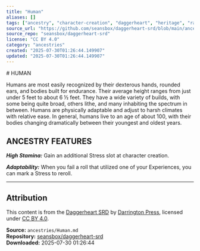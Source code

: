 ```yaml
---
title: "Human"
aliases: []
tags: ["ancestry", "character-creation", "daggerheart", "heritage", "racial-traits", "reference", "srd", "ttrpg"]
source_url: "https://github.com/seansbox/daggerheart-srd/blob/main/ancestries/Human.md"
source_repo: "seansbox/daggerheart-srd"
license: "CC BY 4.0"
category: "ancestries"
created: "2025-07-30T01:26:44.149907"
updated: "2025-07-30T01:26:44.149907"
---
```


﻿# HUMAN

Humans are most easily recognized by their dexterous hands, rounded ears, and bodies built for endurance. Their average height ranges from just under 5 feet to about 6 ½ feet. They have a wide variety of builds, with some being quite broad, others lithe, and many inhabiting the spectrum in between. Humans are physically adaptable and adjust to harsh climates with relative ease. In general, humans live to an age of about 100, with their bodies changing dramatically between their youngest and oldest years.

## ANCESTRY FEATURES

***High Stamina:*** Gain an additional Stress slot at character creation.

***Adaptability:*** When you fail a roll that utilized one of your Experiences, you can mark a Stress to reroll.

---

## Attribution

This content is from the [Daggerheart SRD](https://github.com/seansbox/daggerheart-srd/blob/main/ancestries/Human.md) by [Darrington Press](https://darringtonpress.com/), licensed under [CC BY 4.0](https://creativecommons.org/licenses/by/4.0/).

**Source:** `ancestries/Human.md`  
**Repository:** [seansbox/daggerheart-srd](https://github.com/seansbox/daggerheart-srd)  
**Downloaded:** 2025-07-30 01:26:44

